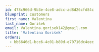 ```yaml
---
id: 478c966d-9b3e-4ce8-adcc-ad8d26cfd84c
blueprint: customers
first_name: Valentina
last_name: Gorišek
email: Valentina.gorisek142@gmail.com
title: 'Valentina Gorišek'
orders:
  - bb6646d1-bcc6-4c01-b80d-e70716dc4eec
---
```

